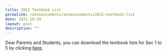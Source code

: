 ```yaml
---
title: 2022 Textbook List
permalink: /announcements/announcements/2022-textbook-list
date: 2021-10-29
layout: post
description: ""
---
```

Dear Parents and Students, you can download the textbook lists for Sec 1 to 5 by clicking [here](https://jurongsec-moe-edu-sg-admin.cwp.sg/students/textbook-lists).